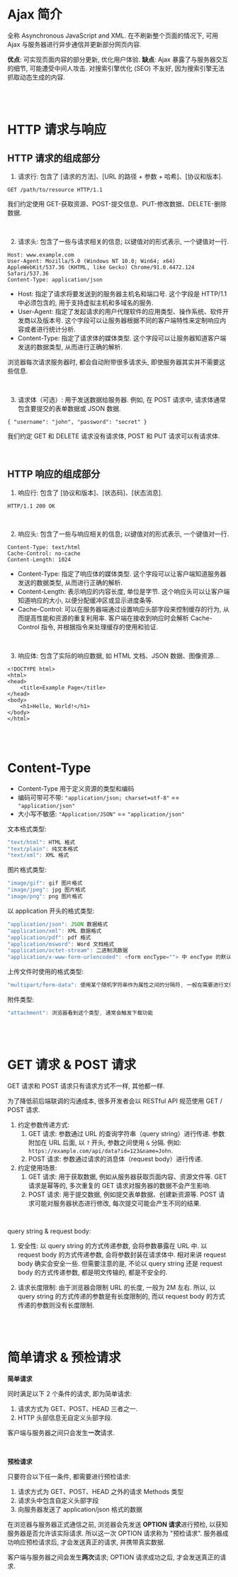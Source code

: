# Ajax 简介

全称 Asynchronous JavaScript and XML. 在不刷新整个页面的情况下, 可用 Ajax 与服务器进行异步通信并更新部分网页内容.

**优点**: 可实现页面内容的部分更新, 优化用户体验. **缺点**: Ajax 暴露了与服务器交互的细节, 可能遭受中间人攻击. 对搜索引擎优化 (SEO) 不友好, 因为搜索引擎无法抓取动态生成的内容.

<br><br>

# HTTP 请求与响应

## HTTP 请求的组成部分

1. 请求行: 包含了 [请求的方法]、[URL 的路径 + 参数 + 哈希]、[协议和版本].

```
GET /path/to/resource HTTP/1.1
```

我们约定使用 GET-获取资源、POST-提交信息、PUT-修改数据、DELETE-删除数据.

<br>

2. 请求头: 包含了一些与请求相关的信息; 以键值对的形式表示, 一个键值对一行.

```
Host: www.example.com
User-Agent: Mozilla/5.0 (Windows NT 10.0; Win64; x64) AppleWebKit/537.36 (KHTML, like Gecko) Chrome/91.0.4472.124 Safari/537.36
Content-Type: application/json
```

-   Host: 指定了请求将要发送到的服务器主机名和端口号. 这个字段是 HTTP/1.1 中必须包含的, 用于支持虚拟主机和多域名的服务.
-   User-Agent: 指定了发起请求的用户代理软件的应用类型、操作系统、软件开发商以及版本号. 这个字段可以让服务器根据不同的客户端特性来定制响应内容或者进行统计分析.
-   Content-Type: 指定了请求体的媒体类型. 这个字段可以让服务器知道客户端发送的数据类型, 从而进行正确的解析.

浏览器每次请求服务器时, 都会自动附带很多请求头, 即使服务器其实并不需要这些信息.

<br>

3. 请求体（可选）: 用于发送数据给服务器. 例如, 在 POST 请求中, 请求体通常包含要提交的表单数据或 JSON 数据.

```
{ "username": "john", "password": "secret" }
```

我们约定 GET 和 DELETE 请求没有请求体, POST 和 PUT 请求可以有请求体.

<br>

## HTTP 响应的组成部分

1. 响应行: 包含了 [协议和版本]、[状态码]、[状态消息].

```
HTTP/1.1 200 OK
```

<br>

2. 响应头: 包含了一些与响应相关的信息; 以键值对的形式表示, 一个键值对一行.

```
Content-Type: text/html
Cache-Control: no-cache
Content-Length: 1024
```

-   Content-Type: 指定了响应体的媒体类型. 这个字段可以让客户端知道服务器发送的数据类型, 从而进行正确的解析.
-   Content-Length: 表示响应的内容长度, 单位是字节. 这个响应头可以让客户端知道响应的大小, 以便分配缓冲区或显示进度条等.
-   Cache-Control: 可以在服务器端通过设置响应头部字段来控制缓存的行为, 从而提高性能和资源的重复利用率. 客户端在接收到响应时会解析 Cache-Control 指令, 并根据指令来处理缓存的使用和验证.

<br>

3. 响应体: 包含了实际的响应数据, 如 HTML 文档、JSON 数据、图像资源...

```
<!DOCTYPE html>
<html>
<head>
    <title>Example Page</title>
</head>
<body>
    <h1>Hello, World!</h1>
</body>
</html>
```

<br><br>

# Content-Type

-   Content-Type 用于定义资源的类型和编码
-   编码可带可不带: `"application/json; charset=utf-8"` == `"application/json"`
-   大小写不敏感: `"Application/JSON"` == `"application/json"`

文本格式类型:

```js
"text/html": HTML 格式
"text/plain": 纯文本格式
"text/xml": XML 格式
```

图片格式类型:

```js
"image/gif": gif 图片格式
"image/jpeg": jpg 图片格式
"image/png": png 图片格式
```

以 application 开头的格式类型:

```js
"application/json": JSON 数据格式
"application/xml": XML 数据格式
"application/pdf": pdf 格式
"application/msword": Word 文档格式
"application/octet-stream": 二进制流数据
"application/x-www-form-urlencoded": <form encType=""> 中 encType 的默认值, 数据会以 k0=v0&k1=v1... 的形式传输
```

上传文件时使用的格式类型:

```js
"multipart/form-data": 使用某个随机字符串作为属性之间的分隔符, 一般在需要进行文件上传时使用
```

附件类型:

```js
"attachment": 浏览器看到这个类型, 通常会触发下载功能
```

<br><br>

# GET 请求 & POST 请求

GET 请求和 POST 请求只有请求方式不一样, 其他都一样.

为了降低前后端联调的沟通成本, 很多开发者会以 RESTful API 规范使用 GET / POST 请求.

1.  约定参数传递方式:
    1.  GET 请求: 参数通过 URL 的查询字符串（query string）进行传递.
        参数附加在 URL 后面, 以 `?` 开头, 参数之间使用 `&` 分隔. 例如: `https://example.com/api/data?id=123&name=John`.
    2.  POST 请求: 参数通过请求的消息体（request body）进行传递.
2.  约定使用场景:
    1.  GET 请求: 用于获取数据, 例如从服务器获取页面内容、资源文件等.
        GET 请求是幂等的, 多次重复的 GET 请求对服务器的数据不会产生影响.
    2.  POST 请求: 用于提交数据, 例如提交表单数据、创建新资源等.
        POST 请求可能对服务器状态进行修改, 每次提交可能会产生不同的结果.

<br>

query string & request body:

1. 安全性: 以 query string 的方式传递参数, 会将参数暴露在 URL 中. 以 request body 的方式传递参数, 会将参数封装在请求体中. 相对来讲 request body 确实会安全一些. 但需要注意的是, 不论以 query string 还是 request body 的方式传递参数, 都是明文传输的, 都是不安全的.

2. 请求长度限制: 由于浏览器会限制 URL 的长度, 一般为 2M 左右. 所以, 以 query string 的方式传递的参数是有长度限制的, 而以 request body 的方式传递的参数则没有长度限制.

<br><br>

# 简单请求 & 预检请求

**简单请求**

同时满足以下 2 个条件的请求, 即为简单请求:

1.  请求方式为 GET、POST、HEAD 三者之一.
2.  HTTP 头部信息无自定义头部字段.

客户端与服务器之间只会发生**一次**请求.

<br>

**预检请求**

只要符合以下任一条件, 都需要进行预检请求:

1.  请求方式为 GET、POST、HEAD 之外的请求 Methods 类型
2.  请求头中包含自定义头部字段
3.  向服务器发送了 application/json 格式的数据

在浏览器与服务器正式通信之前, 浏览器会先发送 **OPTION 请求**进行预检, 以获知服务器是否允许该实际请求. 所以这一次 OPTION 请求称为 "预检请求". 服务器成功响应预检请求后, 才会发送真正的请求, 并携带真实数据.

客户端与服务器之间会发生**两次**请求; OPTION 请求成功之后, 才会发送真正的请求.

<br>
